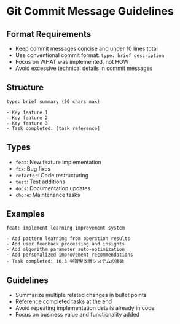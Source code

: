 # Git Commit Message Guidelines

## Format Requirements

- Keep commit messages concise and under 10 lines total
- Use conventional commit format: `type: brief description`
- Focus on WHAT was implemented, not HOW
- Avoid excessive technical details in commit messages

## Structure

```
type: brief summary (50 chars max)

- Key feature 1
- Key feature 2
- Key feature 3
- Task completed: [task reference]
```

## Types

- `feat`: New feature implementation
- `fix`: Bug fixes
- `refactor`: Code restructuring
- `test`: Test additions
- `docs`: Documentation updates
- `chore`: Maintenance tasks

## Examples

```
feat: implement learning improvement system

- Add pattern learning from operation results
- Add user feedback processing and insights
- Add algorithm parameter auto-optimization
- Add personalized improvement recommendations
- Task completed: 16.3 学習型改善システムの実装
```

## Guidelines

- Summarize multiple related changes in bullet points
- Reference completed tasks at the end
- Avoid repeating implementation details already in code
- Focus on business value and functionality added
